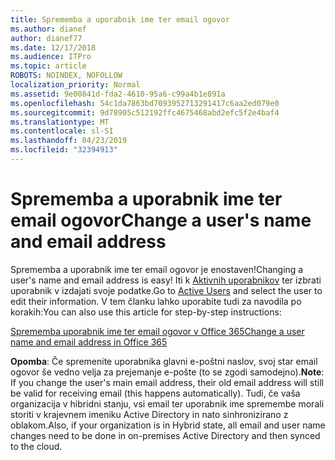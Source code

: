 ```yaml
---
title: Sprememba a uporabnik ime ter email ogovor
ms.author: dianef
author: dianef77
ms.date: 12/17/2018
ms.audience: ITPro
ms.topic: article
ROBOTS: NOINDEX, NOFOLLOW
localization_priority: Normal
ms.assetid: 9e00841d-fda2-4610-95a6-c99a4b1e891a
ms.openlocfilehash: 54c1da7863bd7093952713291417c6aa2ed079e0
ms.sourcegitcommit: 9d78905c512192ffc4675468abd2efc5f2e4baf4
ms.translationtype: MT
ms.contentlocale: sl-SI
ms.lasthandoff: 04/23/2019
ms.locfileid: "32394913"
---
```

# <a name="change-a-users-name-and-email-address"></a><span data-ttu-id="a47df-102">Sprememba a uporabnik ime ter email ogovor</span><span class="sxs-lookup"><span data-stu-id="a47df-102">Change a user's name and email address</span></span>

<span data-ttu-id="a47df-103">Sprememba a uporabnik ime ter email ogovor je enostaven!</span><span class="sxs-lookup"><span data-stu-id="a47df-103">Changing a user's name and email address is easy!</span></span> <span data-ttu-id="a47df-104">Iti k [Aktivnih uporabnikov](https://admin.microsoft.com/Adminportal/Home?source=applauncher#/users) ter izbrati uporabnik v izdajati svoje podatke.</span><span class="sxs-lookup"><span data-stu-id="a47df-104">Go to [Active Users](https://admin.microsoft.com/Adminportal/Home?source=applauncher#/users) and select the user to edit their information.</span></span> <span data-ttu-id="a47df-105">V tem članku lahko uporabite tudi za navodila po korakih:</span><span class="sxs-lookup"><span data-stu-id="a47df-105">You can also use this article for step-by-step instructions:</span></span> 
  
[<span data-ttu-id="a47df-106">Sprememba uporabnik ime ter email ogovor v Office 365</span><span class="sxs-lookup"><span data-stu-id="a47df-106">Change a user name and email address in Office 365</span></span>](https://support.office.com/article/Change-a-user-name-and-email-address-in-Office-365-fb5ac074-e203-4e1f-9843-b9d1a3e03297?wt.mc_id=change_email_AI.aspx)
  
 <span data-ttu-id="a47df-107">**Opomba**: Če spremenite uporabnika glavni e-poštni naslov, svoj star email ogovor še vedno velja za prejemanje e-pošte (to se zgodi samodejno).</span><span class="sxs-lookup"><span data-stu-id="a47df-107">**Note**: If you change the user's main email address, their old email address will still be valid for receiving email (this happens automatically).</span></span> <span data-ttu-id="a47df-108">Tudi, če vaša organizacija v hibridni stanju, vsi email ter uporabnik ime spremembe morali storiti v krajevnem imeniku Active Directory in nato sinhronizirano z oblakom.</span><span class="sxs-lookup"><span data-stu-id="a47df-108">Also, if your organization is in Hybrid state, all email and user name changes need to be done in on-premises Active Directory and then synced to the cloud.</span></span> 
  

